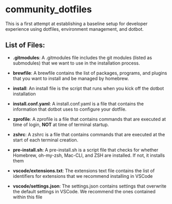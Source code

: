 # community_dotfiles
This is a first attempt at establishing a baseline setup for developer experience using dotfiles, environment management, and dotbot.

## List of Files:

- **.gitmodules**: A .gitmodules file includes the git modules (listed as submodules) that we want to use in the installation process.
- **brewfile**: A brewfile contains the list of packages, programs, and plugins that you want to install and be managed by homebrew.
- **install**: An install file is the script that runs when you kick off the dotbot installation
- **install.conf.yaml**: A install.conf.yaml is a file that contains the information that dotbot uses to configure your dotfile. 
- **zprofile**: A zprofile is a file that contains commands that are executed at time of login, **NOT** at time of terminal startup. 
- **zshrc**: A zshrc is a file that contains commands that are executed at the start of each terminal creation.

- **pre-install.sh**: A pre-install.sh is a script file that checks for whether Homebrew, oh-my-zsh, Mac-CLI, and ZSH are installed. If not, it installs them

- **vscode/extensions.txt**: The extensions text file contains the list of identifiers for extensions that we recommend installing in VSCode
- **vscode/settings.json**: The settings.json contains settings that overwrite the default settings in VSCode. We recommend the ones contained within this file
